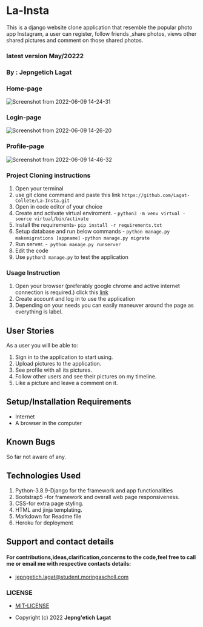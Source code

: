 # La-Insta
 This is a django website clone application that resemble the popular photo app Instagram, a user can register, follow friends ,share photos, views other shared pictures and comment on those shared photos.

### latest version  May/20222

### By : **Jepngetich Lagat**

### Home-page
![Screenshot from 2022-06-09 14-24-31](https://user-images.githubusercontent.com/94686368/172838629-3a0d1b11-6d9a-49fe-8abb-0ab5840604ba.png)

### Login-page
![Screenshot from 2022-06-09 14-26-20](https://user-images.githubusercontent.com/94686368/172838869-c51c2d58-cbfc-4db5-b708-8234a40f68d6.png)

### Profile-page
![Screenshot from 2022-06-09 14-46-32](https://user-images.githubusercontent.com/94686368/172839540-53c16361-f566-4b4e-aba9-1c0ea422b00b.png)

### Project Cloning instructions

1. Open your terminal
2. use git clone command and paste this link `https://github.com/Lagat-Collete/La-Insta.git`
3. Open in code editor of your choice
4. Create and activate virtual enviroment. - `python3 -m venv virtual - source virtual/bin/activate`
5. Install the requirements- `pip install -r requirements.txt`
6. Setup database and run below commands - `python manage.py makemigrations [appname]`
 `-python manage.py migrate`
7. Run server. -` python manage.py runserver`
8. Edit the code
9. Use `python3 manage.py` to test the application

### Usage Instruction

 1. Open your browser (preferably google chrome and active internet connection is required.) click this [link](https://lagat-insta.herokuapp.com/)
 2. Create account and log in to use the application
 3. Depending on your needs you can easily maneuver around the page as everything is label.

 ## User Stories

  As a user you will be able to:
   1. Sign in to the application to start using.
   2. Upload pictures to the application.
   3. See profile with all its pictures.
   4. Follow other users and see their pictures on my timeline.
   5. Like a picture and leave a comment on it.

## Setup/Installation Requirements
- Internet
- A browser in the computer

## Known Bugs
 So far not aware of any.

## Technologies Used

1. Python-3.8.9-Django for the framework and app functionalities
2. Bootstrap5 -for framework and overall web page responsiveness.
3. CSS-for extra page styling.
4. HTML and jinja templating.
5. Markdown for Readme file
6. Heroku for deployment


## Support and contact details
#### For contributions,ideas,clarification,concerns to the code,feel free to call me or email me with respective contacts details:
* jepngetich.lagat@student.moringascholl.com
### LICENSE
 * [MIT-LICENSE](LICENSE)

 * Copyright (c) 2022   **Jepng'etich Lagat**
  



